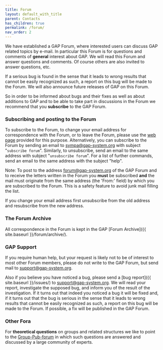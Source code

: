```yaml
---
title: Forum
layout: default_with_title
parent: Contacts
has_children: true
permalink: /forum/
nav_order: 2
---
```


We have established a GAP Forum, where interested users can discuss GAP
related topics by e-mail. In particular this Forum is for questions and
comments of **general** interest about GAP. We will read this Forum and
answer questions and comments. Of course others are also invited to
answer questions, etc.

If a serious bug is found in the sense that it leads to wrong results
that cannot be easily recognized as such, a report on this bug will be
made to the Forum. We will also announce future releases of GAP on this
Forum.

So in order to be informed about bugs and their fixes as well as about
additions to GAP and to be able to take part in discussions in the Forum
we recommend that you **subscribe** to the GAP Forum.

### Subscribing and posting to the Forum

To subscribe to the Forum, to change your email address for
correspondence with the Forum, or to leave the Forum, please use the
[web page](https://lists.uni-kl.de/gap/info/forum) provided for this
purpose. Alternatively, you can subscribe to the Forum by sending an
email to <sympa@gap-system.org> with subject "`subscribe forum`".
Similarly, to unsubscribe, send an email to the same address with
subject "`unsubscribe forum`". For a list of further commands, send an
email to the same address with the subject "help".

Note: To post to the address <forum@gap-system.org> of the GAP Forum and
to receive the letters written in the Forum you **must** be subscribed
**and** the mail must originate from the same address (the 'From:'
field) by which you are subscribed to the Forum. This is a safety
feature to avoid junk mail filling the list.

If you change your email address first unsubscribe from the old address
and resubscribe from the new address.

### The Forum Archive

All correspondence in the Forum is kept in the GAP
[Forum Archive]({{ site.baseurl }}/forum/archive/).

### GAP Support

If you require human help, but your request is likely not to be of
interest to most other Forum members, please do not write to the GAP
Forum, but send mail to <support@gap-system.org>.

Also if you believe you have noticed a bug, please send a
[bug report]({{ site.baseurl }}/issues/) to
<support@gap-system.org>. We will read your report, investigate the
supposed bug, and inform you of the result of the investigation. If it
turns out that indeed you noticed a bug it will be fixed and, if it
turns out that the bug is serious in the sense that it leads to wrong
results that cannot be easily recognized as such, a report on this bug
will be made to the Forum. If possible, a fix will be published in the
GAP Forum.

### Other Fora

For **theoretical questions** on groups and related structures we like
to point to the
[Group-Pub-forum](https://people.bath.ac.uk/masgcs/gpf.html) in which
such questions are answered and discussed by a large community of
experts.
